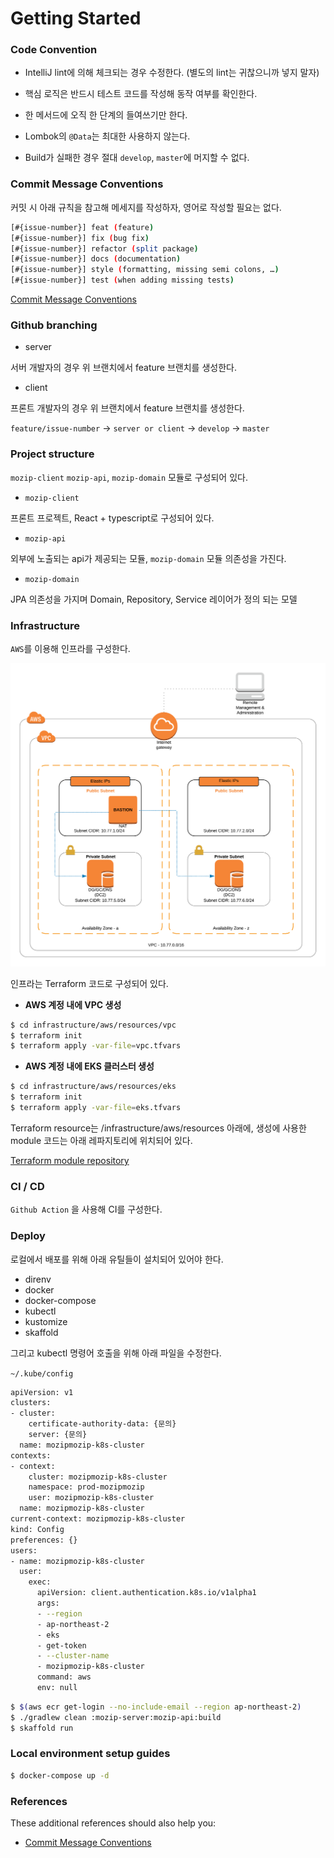 # Getting Started

### Code Convention

- IntelliJ lint에 의해 체크되는 경우 수정한다. (별도의 lint는 귀찮으니까 넣지 말자)

- 핵심 로직은 반드시 테스트 코드를 작성해 동작 여부를 확인한다.

- 한 메서드에 오직 한 단계의 들여쓰기만 한다.

- Lombok의 `@Data`는 최대한 사용하지 않는다.

- Build가 실패한 경우 절대 `develop`, `master`에 머지할 수 없다.

### Commit Message Conventions

커밋 시 아래 규칙을 참고해 메세지를 작성하자, 영어로 작성할 필요는 없다.

```bash
[#{issue-number}] feat (feature)
[#{issue-number}] fix (bug fix)
[#{issue-number}] refactor (split package)
[#{issue-number}] docs (documentation)
[#{issue-number}] style (formatting, missing semi colons, …)
[#{issue-number}] test (when adding missing tests)
```

[Commit Message Conventions](https://gist.github.com/stephenparish/9941e89d80e2bc58a153)

### Github branching 

- server

서버 개발자의 경우 위 브랜치에서 feature 브랜치를 생성한다.

- client

프론트 개발자의 경우 위 브랜치에서 feature 브랜치를 생성한다.

`feature/issue-number` -> `server or client` -> `develop` -> `master`

### Project structure 

`mozip-client` `mozip-api`, `mozip-domain` 모듈로 구성되어 있다.

- `mozip-client`

프론트 프로젝트, React + typescript로 구성되어 있다.

- `mozip-api`

외부에 노출되는 api가 제공되는 모듈, `mozip-domain` 모듈 의존성을 가진다.

- `mozip-domain`

JPA 의존성을 가지며 Domain, Repository, Service 레이어가 정의 되는 모델


### Infrastructure

`AWS`를 이용해 인프라를 구성한다.

![Aws network diagram](./images/AWS%20Network%20Diagram.png)

인프라는 Terraform 코드로 구성되어 있다.

- **AWS 계정 내에 VPC 생성**

```bash
$ cd infrastructure/aws/resources/vpc
$ terraform init
$ terraform apply -var-file=vpc.tfvars
```
- **AWS 계정 내에 EKS 클러스터 생성** 

```bash
$ cd infrastructure/aws/resources/eks
$ terraform init
$ terraform apply -var-file=eks.tfvars
```

Terraform resource는 /infrastructure/aws/resources 아래에, 생성에 사용한 module 코드는 아래 레파지토리에 위치되어 있다.

[Terraform module repository](https://github.com/tramyu/infrastructure-as-code-tramyu)

### CI / CD

`Github Action` 을 사용해 CI를 구성한다.

### Deploy

로컬에서 배포를 위해 아래 유틸들이 설치되어 있어야 한다.

- direnv
- docker
- docker-compose
- kubectl
- kustomize
- skaffold

그리고 kubectl 명령어 호출을 위해 아래 파일을 수정한다.

`~/.kube/config`

```bash
apiVersion: v1
clusters:
- cluster:
    certificate-authority-data: {문의}
    server: {문의}
  name: mozipmozip-k8s-cluster
contexts:
- context:
    cluster: mozipmozip-k8s-cluster
    namespace: prod-mozipmozip
    user: mozipmozip-k8s-cluster
  name: mozipmozip-k8s-cluster
current-context: mozipmozip-k8s-cluster
kind: Config
preferences: {}
users:
- name: mozipmozip-k8s-cluster
  user:
    exec:
      apiVersion: client.authentication.k8s.io/v1alpha1
      args:
      - --region
      - ap-northeast-2
      - eks
      - get-token
      - --cluster-name
      - mozipmozip-k8s-cluster
      command: aws
      env: null
```

```bash
$ $(aws ecr get-login --no-include-email --region ap-northeast-2)
$ ./gradlew clean :mozip-server:mozip-api:build
$ skaffold run
```

### Local environment setup guides

```bash
$ docker-compose up -d
```

### References
These additional references should also help you:

- [Commit Message Conventions](https://gist.github.com/stephenparish/9941e89d80e2bc58a153)
